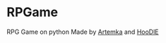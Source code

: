 # RPGame
RPG Game on python 
Made by [Artemka](https://github.com/ArtemkaDev/) and [HooDlE](https://github.com/xyzHooDlEzyx/)
